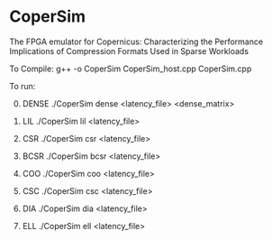 # CoperSim
The FPGA emulator for Copernicus: Characterizing the Performance Implications of Compression Formats Used in Sparse Workloads

To Compile:
g++ -o CoperSim CoperSim_host.cpp CoperSim.cpp

To run:

0. DENSE
./CoperSim dense <latency_file> <dense_matrix>

1. LIL
./CoperSim lil <latency_file> <indices> <values>

2. CSR
./CoperSim csr <latency_file> <offsets> <indices> <values>

3. BCSR
./CoperSim bcsr <latency_file> <offsets> <indices> <values>

4. COO
./CoperSim coo <latency_file> <tuples>

5. CSC
./CoperSim csc <latency_file> <offsets> <indices> <values>

6. DIA
./CoperSim dia <latency_file> <diagonals>

7. ELL
./CoperSim ell <latency_file> <indices> <values>
